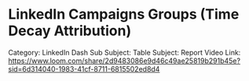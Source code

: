 # LinkedIn Campaigns Groups (Time Decay Attribution)

Category: LinkedIn Dash
Sub Subject: Table
Subject: Report
Video Link: https://www.loom.com/share/2d9483086e9d46c49ae25819b291b45e?sid=6d314040-1983-41cf-8711-6815502ed8d4